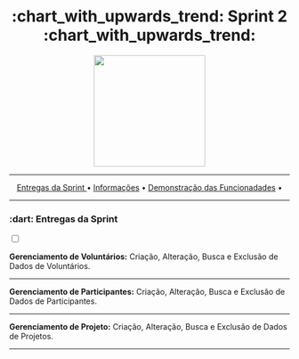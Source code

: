 <h1 align="center">:chart_with_upwards_trend: Sprint 2 :chart_with_upwards_trend:</h1>
<p align="center">
  <img src="https://github.com/UniversalDevs/Projeto_API/blob/main/Documentos/Sprint_2.PNG" width="200"/>
</p>
<hr>
<p align="center">
  <a href ="https://github.com/UniversalDevs/Projeto_API/blob/main/README.md#globe_with_meridians-equipe-de-desenvolvedores">Entregas da Sprint </a>  •
  <a href ="https://github.com/UniversalDevs/Projeto_API#-dart-objetivos-do-projeto"> Informações</a>  • 
  <a href ="https://github.com/UniversalDevs/Projeto_API#-dart-objetivos-do-projeto"> Demonstração das Funcionadades</a>  • 
</p>
<hr>

<h3> :dart: Entregas da Sprint</h3>
<input type="checkbox" /><p><strong> Gerenciamento de Voluntários:</strong> Criação, Alteração, Busca e Exclusão de Dados de Voluntários.</p>
<hr>
<p><strong> Gerenciamento de Participantes:</strong> Criação, Alteração, Busca e Exclusão de Dados de Participantes.</p>
<hr>
<p><strong> Gerenciamento de Projeto:</strong> Criação, Alteração, Busca e Exclusão de Dados de Projetos.</p>
<hr>


